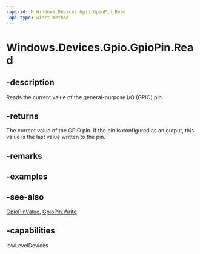 ```yaml
---
-api-id: M:Windows.Devices.Gpio.GpioPin.Read
-api-type: winrt method
---
```


<!-- Method syntax
public Windows.Devices.Gpio.GpioPinValue Read()
-->

# Windows.Devices.Gpio.GpioPin.Read

## -description
Reads the current value of the general-purpose I/O (GPIO) pin.

## -returns
The current value of the GPIO pin. If the pin is configured as an output, this value is the last value written to the pin.

## -remarks

## -examples

## -see-also
[GpioPinValue](gpiopinvalue.md), [GpioPin.Write](gpiopin_write.md)

## -capabilities
lowLevelDevices